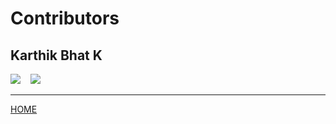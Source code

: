 # Contributors

## Karthik Bhat K

[![](https://github.com/favicon.ico)](https://github.com/theBuzzyCoder)
&nbsp;&nbsp;
[![](https://www.linkedin.com/favicon.ico)](https://linkedin.com/in/thebuzzycoder)

---
[HOME](./README.md)
